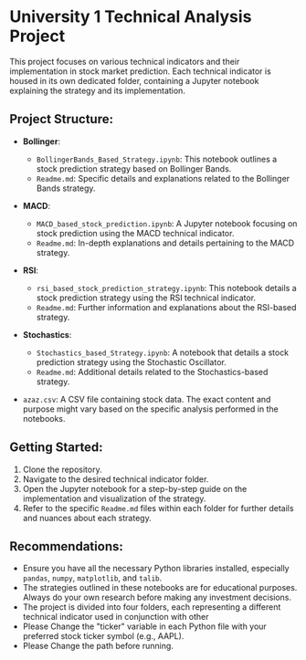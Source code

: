 # University 1 Technical Analysis Project

This project focuses on various technical indicators and their implementation in stock market prediction. Each technical indicator is housed in its own dedicated folder, containing a Jupyter notebook explaining the strategy and its implementation.

## Project Structure:

- **Bollinger**:
  - `BollingerBands_Based_Strategy.ipynb`: This notebook outlines a stock prediction strategy based on Bollinger Bands.
  - `Readme.md`: Specific details and explanations related to the Bollinger Bands strategy.
  
- **MACD**:
  - `MACD_based_stock_prediction.ipynb`: A Jupyter notebook focusing on stock prediction using the MACD technical indicator.
  - `Readme.md`: In-depth explanations and details pertaining to the MACD strategy.
  
- **RSI**:
  - `rsi_based_stock_prediction_strategy.ipynb`: This notebook details a stock prediction strategy using the RSI technical indicator.
  - `Readme.md`: Further information and explanations about the RSI-based strategy.
  
- **Stochastics**:
  - `Stochastics_based_Strategy.ipynb`: A notebook that details a stock prediction strategy using the Stochastic Oscillator.
  - `Readme.md`: Additional details related to the Stochastics-based strategy.

- `azaz.csv`: A CSV file containing stock data. The exact content and purpose might vary based on the specific analysis performed in the notebooks.

## Getting Started:

1. Clone the repository.
2. Navigate to the desired technical indicator folder.
3. Open the Jupyter notebook for a step-by-step guide on the implementation and visualization of the strategy.
4. Refer to the specific `Readme.md` files within each folder for further details and nuances about each strategy.

## Recommendations:

- Ensure you have all the necessary Python libraries installed, especially `pandas`, `numpy`, `matplotlib`, and `talib`.
- The strategies outlined in these notebooks are for educational purposes. Always do your own research before making any investment decisions.
- The project is divided into four folders, each representing a different technical indicator used in conjunction with other
- Please Change the "ticker" variable in each Python file with your preferred stock ticker symbol (e.g., AAPL).
- Please Change the path before running.
